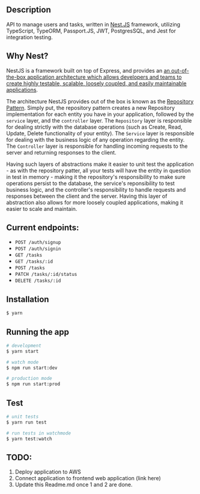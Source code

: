 ## Description

API to manage users and tasks, written in [Nest.JS](https://github.com/nestjs/nest) framework, utilizing TypeScript, TypeORM, Passport.JS, JWT, PostgresSQL, and Jest for integration testing.

## Why Nest?
NestJS is a framework built on top of Express, and provides an [an out-of-the-box application architecture which allows developers and teams to create highly testable, scalable, loosely coupled, and easily maintainable applications](https://docs.nestjs.com/). 

The architecture NestJS provides out of the box is known as the [Repository Pattern](https://deviq.com/repository-pattern/). Simply put, the repository pattern creates a new Repository implementation for each entity you have in your application, followed by the `service` layer, and the `controller` layer. The `Repository` layer is responsible for dealing strictly with the database operations (such as Create, Read, Update, Delete functionality of your entity). The `Service` layer is responsible for dealing with the business logic of any operation regarding the entity. The `Controller` layer is responsible for handling incoming requests to the server and returning responses to the client. 

Having such layers of abstractions make it easier to unit test the application - as with the repository patter, all your tests will have the entity in question in test in memory - making it the repository's responsibility to make sure operations persist to the database, the service's reponsibility to test business logic, and the controller's responsibility to handle requests and responses between the client and the server. Having this layer of abstraction also allows for more loosely coupled applications, making it easier to scale and maintain. 

## Current endpoints:
- `POST /auth/signup` 
- `POST /auth/signin`
- `GET /tasks`
- `GET /tasks/:id`
- `POST /tasks`
- `PATCH /tasks/:id/status`
- `DELETE /tasks/:id`


## Installation

```bash
$ yarn
```

## Running the app

```bash
# development
$ yarn start

# watch mode
$ npm run start:dev

# production mode
$ npm run start:prod
```

## Test

```bash
# unit tests
$ yarn run test

# run tests in watchmode
$ yarn test:watch
```

## TODO:
1. Deploy application to AWS
2. Connect application to frontend web application (link here)
3. Update this Readme.md once 1 and 2 are done. 
